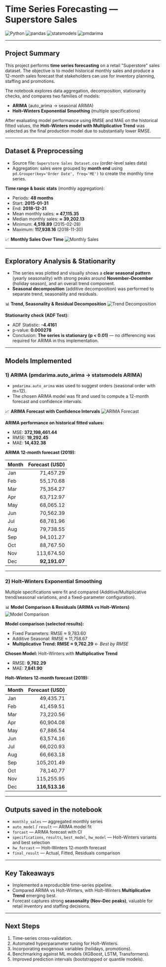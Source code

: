 
# Time Series Forecasting — Superstore Sales

![Python](https://img.shields.io/badge/Python-3.10%2B-3776AB?logo=python\&logoColor=white) ![pandas](https://img.shields.io/badge/pandas-1.x-150458?logo=pandas\&logoColor=white) ![statsmodels](https://img.shields.io/badge/statsmodels-0.13-FF9900) ![pmdarima](https://img.shields.io/badge/pmdarima-auto--arima-1f77b4)

---

## Project Summary

This project performs **time series forecasting** on a retail "Superstore" sales dataset. The objective is to model historical monthly sales and produce a 12-month sales forecast that stakeholders can use for inventory planning, staffing and promotions.

The notebook explores data aggregation, decomposition, stationarity checks, and compares two families of models:

* **ARIMA** (auto\_arima → seasonal ARIMA)
* **Holt–Winters Exponential Smoothing** (multiple specifications)

After evaluating model performance using RMSE and MAE on the historical fitted values, the **Holt–Winters model with Multiplicative Trend** was selected as the final production model due to substantially lower RMSE.

---

## Dataset & Preprocessing

* Source file: `Superstore Sales Dataset.csv` (order-level sales data)
* Aggregation: sales were grouped by **month end** using `pd.Grouper(key='Order Date', freq='ME')` to create the monthly time series.

**Time range & basic stats** (monthly aggregation):

* Periods: **48 months**
* Start: **2015-01-31**
* End: **2018-12-31**
* Mean monthly sales: **≈ 47,115.35**
* Median monthly sales: **≈ 39,202.13**
* Minimum: **4,519.89** (2015-02-28)
* Maximum: **117,938.16** (2018-11-30)

📈 **Monthly Sales Over Time**
![Monthly Sales](./images/monthly%20sales%20over%20time.png)

---

## Exploratory Analysis & Stationarity

* The series was plotted and visually shows a **clear seasonal pattern** (yearly seasonality) with strong peaks around **November–December** (holiday season), and an overall trend component.
* **Seasonal decomposition** (additive decomposition) was performed to separate trend, seasonality and residuals.

📊 **Trend, Seasonality & Residual Decomposition**
![Trend Decomposition](./images/sales%20trend,%20seasnal%20and%20resid%20trend%20analysis.png)

**Stationarity check (ADF Test):**

* ADF Statistic: **-4.4161**
* p-value: **0.000278**
* Conclusion: **The series is stationary (p < 0.01)** — no differencing was required for ARIMA in this implementation.

---

## Models Implemented

### 1) ARIMA (pmdarima.auto\_arima → statsmodels ARIMA)

* `pmdarima.auto_arima` was used to suggest orders (seasonal order with m=12).
* The chosen ARIMA model was fit and used to compute a 12-month forecast and confidence intervals.

📈 **ARIMA Forecast with Confidence Intervals**
![ARIMA Forecast](./images/sales%20forcast%20with%20ARIMA%20and%20multple%20confidence%20intervel.png)

**ARIMA performance on historical fitted values:**

* MSE: **372,198,461.44**
* RMSE: **19,292.45**
* MAE: **14,432.38**

**ARIMA 12-month forecast (2019):**

| Month | Forecast (USD) |
| ----- | -------------: |
| Jan   |      71,457.29 |
| Feb   |      55,170.68 |
| Mar   |      75,354.27 |
| Apr   |      63,712.97 |
| May   |      68,065.12 |
| Jun   |      70,562.39 |
| Jul   |      68,781.96 |
| Aug   |      79,738.55 |
| Sep   |      94,101.27 |
| Oct   |      88,767.50 |
| Nov   |     113,674.50 |
| Dec   |  **92,191.07** |

---

### 2) Holt–Winters Exponential Smoothing

Multiple specifications were fit and compared (Additive/Multiplicative trend/seasonal variations, and a fixed-parameter configuration).

📊 **Model Comparison & Residuals (ARIMA vs Holt–Winters)**
![Model Comparison](./images/model%20and%20best%20model%20comparison%20and%20also%20residual.png)

**Model comparison (selected results):**

* Fixed Parameters: RMSE ≈ 9,783.60
* Additive Seasonal: RMSE ≈ 11,758.67
* **Multiplicative Trend: RMSE ≈ 9,762.29** ← *Best by RMSE*

**Chosen Model:** Holt–Winters with **Multiplicative Trend**

* RMSE: **9,762.29**
* MAE: **7,841.90**

**Holt–Winters 12-month forecast (2019):**

| Month | Forecast (USD) |
| ----- | -------------: |
| Jan   |      49,435.71 |
| Feb   |      41,459.51 |
| Mar   |      73,220.56 |
| Apr   |      60,904.08 |
| May   |      67,886.54 |
| Jun   |      63,574.16 |
| Jul   |      66,020.93 |
| Aug   |      66,663.18 |
| Sep   |     105,201.49 |
| Oct   |      78,140.77 |
| Nov   |     115,255.95 |
| Dec   | **116,513.16** |

---

## Outputs saved in the notebook

* `monthly_sales` — aggregated monthly series
* `auto_model` / `result` — ARIMA model fit
* `forcast` — ARIMA forecast with CI
* `specifications`, `results`, `best_model`, `hw_model` — Holt–Winters variants and best selection
* `hw_forcast` — Holt–Winters 12-month forecast
* `final_result` — Actual, Fitted, Residuals comparison

---

## Key Takeaways

* Implemented a reproducible time-series pipeline.
* Compared ARIMA vs Holt–Winters, with Holt–Winters **Multiplicative Trend** emerging best.
* Forecast captures strong **seasonality (Nov–Dec peaks)**, valuable for retail inventory and staffing decisions.

---

## Next Steps

1. Time-series cross-validation.
2. Automated hyperparameter tuning for Holt–Winters.
3. Incorporating exogenous variables (holidays, promotions).
4. Benchmarking against ML models (XGBoost, LSTM, Transformers).
5. Improved prediction intervals (bootstrapped or quantile models).